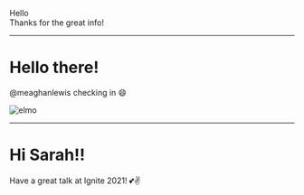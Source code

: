 Hello  
Thanks for the great info!

---
# Hello there!

@meaghanlewis checking in :smile:

![elmo](https://user-images.githubusercontent.com/10103121/109699823-e29f9080-7b45-11eb-9fea-1b793376889b.gif)


---
# Hi Sarah!!

Have a great talk at Ignite 2021! 💕✌
